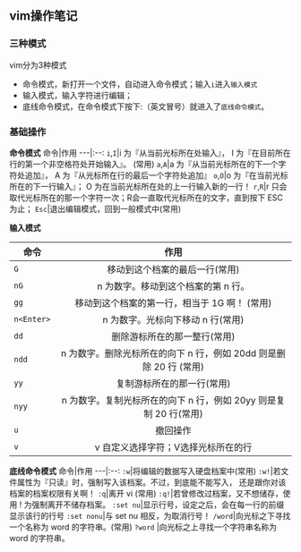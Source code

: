 ## vim操作笔记

### 三种模式
vim分为3种模式
- 命令模式，新打开一个文件，自动进入命令模式；输入`i`进入`输入模式`
- 输入模式，输入字符进行编辑；
- 底线命令模式，在命令模式下按下:（英文冒号）就进入了`底线命令模式`。

### 基础操作
**命令模式**
命令|作用
---|:--:
`i`,`I`|i 为『从当前光标所在处输入』， I 为『在目前所在行的第一个非空格符处开始输入』。 (常用)
`a`,`A`|a 为『从当前光标所在的下一个字符处追加』， A 为『从光标所在行的最后一个字符处追加』
`o`,`O`|o 为『在当前光标所在的下一行输入』； O 为在当前光标所在处的上一行输入新的一行！
`r`,`R`|r 只会取代光标所在的那一个字符一次；R会一直取代光标所在的文字，直到按下 ESC 为止；
`Esc`|退出编辑模式，回到一般模式中(常用)

**输入模式**

命令|作用
---|:--:
`G`|移动到这个档案的最后一行(常用)
`nG`|n 为数字。移动到这个档案的第 n 行。
`gg`|移动到这个档案的第一行，相当于 1G 啊！ (常用)
`n<Enter>`|n 为数字。光标向下移动 n 行(常用)
`dd`|删除游标所在的那一整行(常用)
`ndd`|n 为数字。删除光标所在的向下 n 行，例如 20dd 则是删除 20 行 (常用)
`yy`|复制游标所在的那一行(常用)
`nyy`|n 为数字。复制光标所在的向下 n 行，例如 20yy 则是复制 20 行(常用)
`u`|撤回操作
`v`|v 自定义选择字符；V选择光标所在的行

**底线命令模式**
命令|作用
---|:--:
`:w`|将编辑的数据写入硬盘档案中(常用)
`:w!`|若文件属性为『只读』时，强制写入该档案。不过，到底能不能写入， 还是跟你对该档案的档案权限有关啊！
`:q`|离开 vi (常用)
`:q!`|若曾修改过档案，又不想储存，使用 ! 为强制离开不储存档案。
`:set nu`|显示行号，设定之后，会在每一行的前缀显示该行的行号
`:set nonu`|与 set nu 相反，为取消行号！
`/word`|向光标之下寻找一个名称为 word 的字符串。(常用)
`?word`	|向光标之上寻找一个字符串名称为 word 的字符串。


